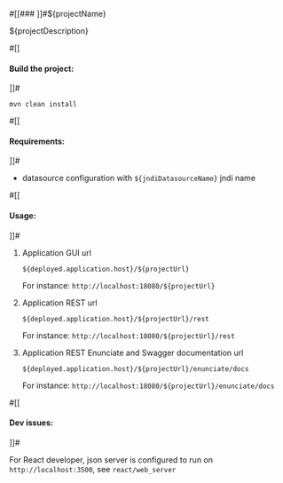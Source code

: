#[[### ]]#${projectName}

${projectDescription}

#[[
#### Build the project: 
]]#

`mvn clean install`

#[[
#### Requirements: 
]]#
- datasource configuration with `${jndiDatasourceName}` jndi name

#[[
#### Usage: 
]]#

1. Application GUI url

    `${deployed.application.host}/${projectUrl}`

    For instance: `http://localhost:18080/${projectUrl}`

2. Application REST url
 
    `${deployed.application.host}/${projectUrl}/rest`

    For instance: `http://localhost:18080/${projectUrl}/rest`

3. Application REST Enunciate and Swagger documentation url
 
    `${deployed.application.host}/${projectUrl}/enunciate/docs`
                                    
    For instance: `http://localhost:18080/${projectUrl}/enunciate/docs`
    
#[[
#### Dev issues: 
]]#

For React developer, json server is configured to run on `http://localhost:3500`, see `react/web_server`
